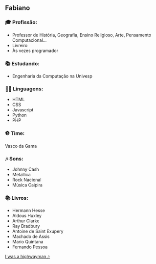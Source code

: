 ## Fabiano

### 🎓 Profissão: 
- Professor de História, Geografia, Ensino Religioso, Arte, Pensamento Computacional...
- Livreiro
- Às vezes programador

### 📚 Estudando: 
- Engenharia da Computação na Univesp

### 👨‍💻 Linguagens:
- HTML
- CSS
- Javascript
- Python
- PHP

### ⚽ Time:
Vasco da Gama

### 🎶 Sons:
- Johnny Cash
- Metallica
- Rock Nacional
- Música Caipira

### 📚 Livros:
- Hermann Hesse
- Aldous Huxley
- Arthur Clarke
- Ray Bradbury
- Antoine de Saint Exupery
- Machado de Assis
- Mario Quintana
- Fernando Pessoa

[I was a highwayman 🎶]([https://www.youtube.com/watch?v=SEU_ID_DO_VIDEO](https://youtu.be/bMdeg-WKt1U)https://youtu.be/bMdeg-WKt1U)

 

